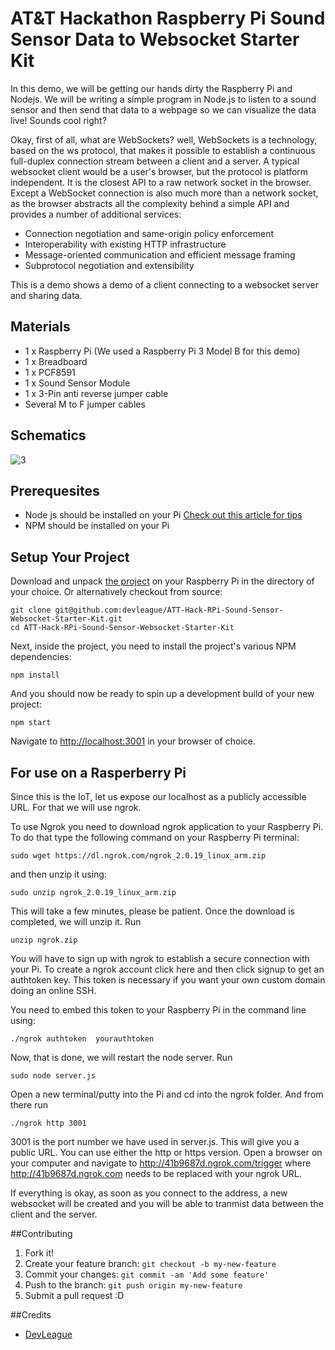 # AT&T Hackathon Raspberry Pi Sound Sensor Data to Websocket Starter Kit

In this demo, we will be getting our hands dirty the Raspberry Pi and Nodejs. We will be writing a simple program in Node.js to listen to a sound sensor and then send that data to a webpage so we can visualize the data live! Sounds cool right?

Okay, first of all, what are WebSockets? well, WebSockets is a technology, based on the ws protocol, that makes it possible to establish a continuous full-duplex connection stream between a client and a server.  A typical websocket client would be a user's browser, but the protocol is platform independent. It is the closest API to a raw network socket in the browser. Except a WebSocket connection is also much more than a network socket, as the browser abstracts all the complexity behind a simple API and provides a number of additional services:

* Connection negotiation and same-origin policy enforcement
* Interoperability with existing HTTP infrastructure
* Message-oriented communication and efficient message framing
* Subprotocol negotiation and extensibility

This is a demo shows a demo of a client connecting to a websocket server and sharing data.

## Materials

* 1 x Raspberry Pi (We used a Raspberry Pi 3 Model B for this demo)
* 1 x Breadboard
* 1 x PCF8591
* 1 x Sound Sensor Module
* 1 x 3-Pin anti reverse jumper cable
* Several M to F jumper cables

## Schematics

![3](https://cloud.githubusercontent.com/assets/4650739/23232681/4937d5c8-f8f0-11e6-82f6-17ee0f1e27a1.png)


## Prerequesites

* Node js should be installed on your Pi [Check out this article for tips](https://www.losant.com/blog/how-to-install-nodejs-on-raspberry-pi)
* NPM should be installed on your Pi


## Setup Your Project

Download and unpack [the project](https://github.com/devleague/ATT-Hack-RPi-Sound-Sensor-Websocket-Starter-Kit) on your Raspberry Pi in the directory of your choice. Or alternatively checkout from source:

    git clone git@github.com:devleague/ATT-Hack-RPi-Sound-Sensor-Websocket-Starter-Kit.git
    cd ATT-Hack-RPi-Sound-Sensor-Websocket-Starter-Kit

Next, inside the project, you need to install the project's various NPM dependencies:

    npm install

And you should now be ready to spin up a development build of your new project:

    npm start

Navigate to [http://localhost:3001](http://localhost:3001) in your browser of choice.

## For use on a Rasperberry Pi
Since this is the IoT, let us expose our localhost as a publicly accessible URL. For that we will use ngrok.


To use Ngrok you need to download ngrok application to your Raspberry Pi.  To do that type the following command on your Raspberry Pi terminal:

    sudo wget https://dl.ngrok.com/ngrok_2.0.19_linux_arm.zip

and then unzip it using:

    sudo unzip ngrok_2.0.19_linux_arm.zip


This will take a few minutes, please be patient. Once the download is completed, we will unzip it. Run

    unzip ngrok.zip

You will have to sign up with ngrok to establish a secure connection with your Pi. To create a ngrok account click here and then click signup to get an authtoken key. This token is necessary if you want your own custom domain doing an online SSH.

You need to embed this token to your Raspberry Pi in the command line using:

    ./ngrok authtoken  yourauthtoken

Now, that is done, we will restart the node server. Run

    sudo node server.js

Open a new terminal/putty into the Pi and cd into the ngrok folder. And from there run

    ./ngrok http 3001

3001 is the port number we have used in server.js. This will give you a public URL. You can use either the http or https version. Open a browser on your computer and navigate to  http://41b9687d.ngrok.com/trigger where  http://41b9687d.ngrok.com needs to be replaced with your ngrok URL.

If everything is okay, as soon as you connect to the address, a new websocket will be created and you will be able to tranmist data between the client and the server.


##Contributing

1. Fork it!
2. Create your feature branch: ```git checkout -b my-new-feature```
3. Commit your changes: ```git commit -am 'Add some feature'```
4. Push to the branch: ````git push origin my-new-feature````
5. Submit a pull request :D

##Credits

- [DevLeague](http://www.devleague.com/)